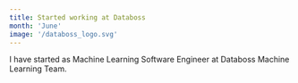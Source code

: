 ```yaml
---
title: Started working at Databoss
month: 'June'
image: '/databoss_logo.svg'
---
```

I have started as Machine Learning Software Engineer at Databoss Machine Learning Team.